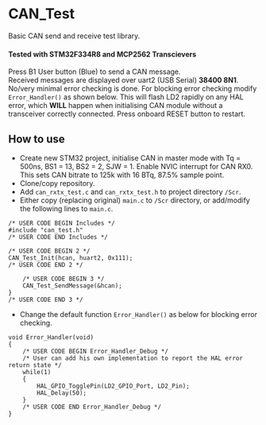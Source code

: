 # CAN_Test
Basic CAN send and receive test library.
#### Tested with STM32F334R8 and MCP2562 Transcievers
Press B1 User button (Blue) to send a CAN message.\
Received messages are displayed over uart2 (USB Serial) **38400 8N1**.\
No/very minimal error checking is done. For blocking error checking modify `Error_Handler()` as shown below. This will flash LD2 rapidly on any HAL error, which **WILL** happen when initialising CAN module without a transceiver correctly connected. Press onboard RESET button to restart.
## How to use
* Create new STM32 project, initialise CAN in master mode with Tq = 500ns, BS1 = 13, BS2 = 2, SJW = 1. Enable NVIC interrupt for CAN RX0. This sets CAN bitrate to 125k with 16 BTq, 87.5% sample point.
* Clone/copy repository.
* Add `can_rxtx_test.c` and `can_rxtx_test.h` to project directory `/Scr`.
* Either copy (replacing original) `main.c` to `/Scr` directory, or add/modify the following lines to `main.c`.
```
/* USER CODE BEGIN Includes */
#include "can_test.h"
/* USER CODE END Includes */
```
```
/* USER CODE BEGIN 2 */
CAN_Test_Init(hcan, huart2, 0x111);
/* USER CODE END 2 */
```
```
    /* USER CODE BEGIN 3 */
    CAN_Test_SendMessage(&hcan);
}
/* USER CODE END 3 */
```
* Change the default function `Error_Handler()` as below for blocking error checking.
```
void Error_Handler(void)
{
    /* USER CODE BEGIN Error_Handler_Debug */
    /* User can add his own implementation to report the HAL error return state */
    while(1)
    {
        HAL_GPIO_TogglePin(LD2_GPIO_Port, LD2_Pin);
        HAL_Delay(50);
    }
    /* USER CODE END Error_Handler_Debug */
}
```